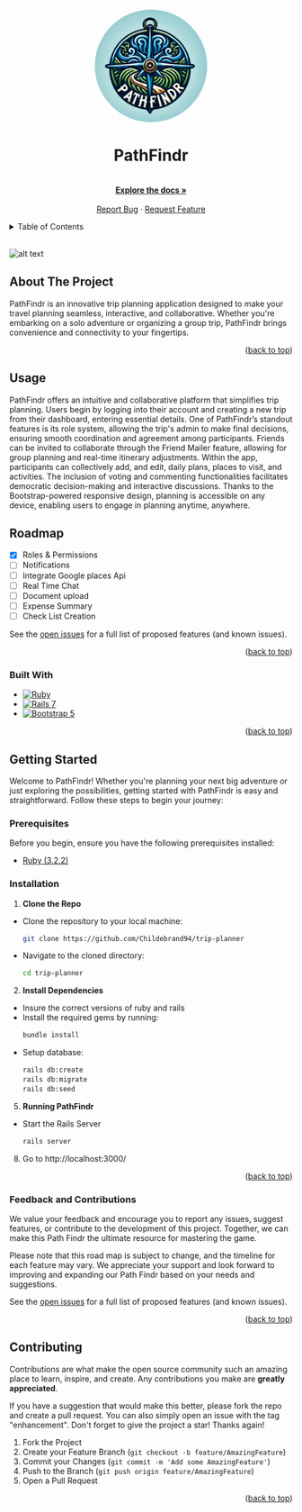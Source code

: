 <a name="readme-top"></a>

<br />
<div align="center">
  <a href="https://github.com/Childebrand94/trip-planner">
  <img src="app/assets/images/logo.png" alt="Logo" width="200" height="200" 
  style="border-radius: 50%;">
  </a>
<h1 align="center">PathFindr</h1>

  <p align="center">
    <br />
    <a href="https://github.com/Childebrand94/trip-planner"><strong>Explore the docs »</strong></a>
    <br />
    <br />
    <a href="https://github.com/Childebrand94/trip-planner/issues">Report Bug</a>
    ·
    <a href="https://github.com/Childebrand94/trip-planner/issues">Request Feature</a>
  </p>
</div>
<!-- TABLE OF CONTENTS -->
<details>
  <summary>Table of Contents</summary>
  <ol>
    <br>
    <li><a href="#about-the-project">About The Project</a></li>
    <li><a href="#usage">Usage</a></li>
    <li><a href="#roadmap">Roadmap</a></li>
    <li><a href="#built-with">Built With</a></li>
    <li>
      <a href="#getting-started">Getting Started</a>
      <ul>
        <li><a href="#prerequisites">Prerequisites</a></li>
        <li><a href="#installation">Installation</a></li>
      </ul>
    </li>
    <li><a href="#contributing">Contributing</a></li>
  </ol>
</details>
<br>
<!-- ABOUT THE PROJECT -->

![alt text](app/assets/images/pathfindr_views/video.gif)

## About The Project

PathFindr is an innovative trip planning application designed to make your 
travel planning seamless, interactive, and collaborative. Whether you're 
embarking on a solo adventure or organizing a group trip, 
PathFindr brings convenience and connectivity to your fingertips.


<p align="right">(<a href="#readme-top">back to top</a>)</p>


<!-- USAGE EXAMPLES -->

## Usage

PathFindr offers an intuitive and collaborative platform that simplifies 
trip planning. Users begin by logging into their account and creating a 
new trip from their dashboard, entering essential details. One of PathFindr’s 
standout features is its role system, allowing the trip's admin to make final 
decisions, ensuring smooth coordination and agreement among participants. 
Friends can be invited to collaborate through the Friend Mailer feature, 
allowing for group planning and real-time itinerary adjustments. Within the 
app, participants can collectively add, and edit, daily plans, places to 
visit, and activities. The inclusion of voting and commenting functionalities 
facilitates democratic decision-making and interactive discussions. Thanks to 
the Bootstrap-powered responsive design, planning is accessible on any device, 
enabling users to engage in planning anytime, anywhere.
<!-- ROADMAP -->

## Roadmap

-   [x] Roles & Permissions
-   [ ] Notifications 
-   [ ] Integrate Google places Api
-   [ ] Real Time Chat
-   [ ] Document upload
-   [ ] Expense Summary
-   [ ] Check List Creation

See the [open issues](https://github.com/Childebrand94/trip-planner/issues) for a full list of proposed features (and known issues).

<p align="right">(<a href="#readme-top">back to top</a>)</p>

### Built With

-   [![Ruby][Ruby]][Ruby-url]
-   [![Rails 7][Rails 7]][Rails 7-url]
-   [![Bootstrap 5][Bootstrap 5]][Bootstrap 5-url]

<p align="right">(<a href="#readme-top">back to top</a>)</p>

<!-- GETTING STARTED -->

## Getting Started

Welcome to PathFindr! Whether you're planning your next big adventure or just 
exploring the possibilities, getting started with PathFindr is easy and 
straightforward. Follow these steps to begin your journey:

### Prerequisites

Before you begin, ensure you have the following prerequisites installed:

-   [Ruby (3.2.2)](https://www.ruby-lang.org/en/)

### Installation

1. **Clone the Repo**
- Clone the repository to your local machine:
    ```sh
    git clone https://github.com/Childebrand94/trip-planner
    ```
- Navigate to the cloned directory:
    ```sh
    cd trip-planner
    ```
2. **Install Dependencies**
- Insure the correct versions of ruby and rails
- Install the required gems by running:
    ```sh
    bundle install
    ```
- Setup database:
    ```sh
    rails db:create
    rails db:migrate
    rails db:seed
    ```
5. **Running PathFindr**
- Start the Rails Server
    ```sh
    rails server
    ```
8. Go to http://localhost:3000/

<p align="right">(<a href="#readme-top">back to top</a>)</p>


### Feedback and Contributions

We value your feedback and encourage you to report any issues, suggest features, or contribute to the development of this project. Together, we can make this Path Findr the ultimate resource for mastering the game.

Please note that this road map is subject to change, and the timeline for each feature may vary. We appreciate your support and look forward to improving and expanding our Path Findr based on your needs and suggestions.

See the [open issues](https://github.com/Childebrand94/trip-planner/issues) for a full list of proposed features (and known issues).

<p align="right">(<a href="#readme-top">back to top</a>)</p>

<!-- CONTRIBUTING -->

## Contributing

Contributions are what make the open source community such an amazing place to learn, inspire, and create. Any contributions you make are **greatly appreciated**.

If you have a suggestion that would make this better, please fork the repo and create a pull request. You can also simply open an issue with the tag "enhancement".
Don't forget to give the project a star! Thanks again!

1. Fork the Project
2. Create your Feature Branch (`git checkout -b feature/AmazingFeature`)
3. Commit your Changes (`git commit -m 'Add some AmazingFeature'`)
4. Push to the Branch (`git push origin feature/AmazingFeature`)
5. Open a Pull Request

<p align="right">(<a href="#readme-top">back to top</a>)</p>

<!-- MARKDOWN LINKS & IMAGES -->

[Ruby]: https://img.shields.io/badge/Ruby-CC342D?style=for-the-badge&logo=ruby&logoColor=white
[Ruby-url]: https://www.ruby-lang.org/
[Rails 7]: https://img.shields.io/badge/Rails%207-CC0000?style=for-the-badge&logo=ruby-on-rails&logoColor=white
[Rails 7-url]: https://rubyonrails.org/
[Bootstrap 5]: https://img.shields.io/badge/Bootstrap%205-7952B3?style=for-the-badge&logo=bootstrap&logoColor=white
[Bootstrap 5-url]: https://getbootstrap.com/

